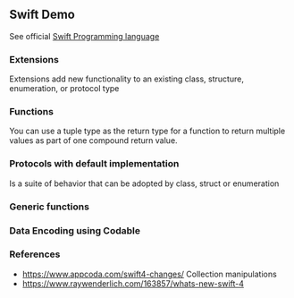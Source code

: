 Swift Demo
-
See official [Swift Programming language](https://developer.apple.com/library/content/documentation/Swift/Conceptual/Swift_Programming_Language/TheBasics.html#//apple_ref/doc/uid/TP40014097-CH5-ID309)

### Extensions
Extensions add new functionality to an existing class, structure, enumeration, or protocol type

### Functions
You can use a tuple type as the return type for a function to return multiple values as part of one compound return value.

### Protocols with default implementation
Is a suite of behavior that can be adopted by class, struct or enumeration

### Generic functions


### Data Encoding using Codable


### References
- https://www.appcoda.com/swift4-changes/
Collection manipulations
- https://www.raywenderlich.com/163857/whats-new-swift-4